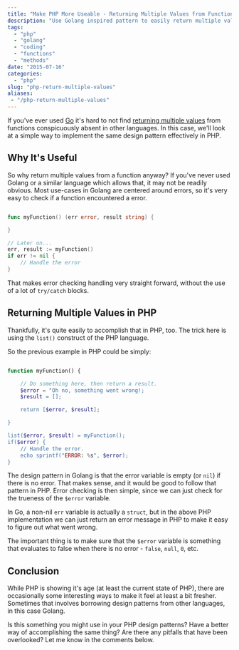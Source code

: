 ```yaml
---
title: "Make PHP More Useable - Returning Multiple Values from Functions"
description: "Use Golang inspired pattern to easily return multiple values from PHP functions."
tags:
  - "php"
  - "golang"
  - "coding"
  - "functions"
  - "methods"
date: "2015-07-16"
categories:
  - "php"
slug: "php-return-multiple-values"
aliases:
 - "/php-return-multiple-values"
---
```


If you've ever used [Go](//golang.org) it's hard to not find
[returning multiple values](https://golang.org/doc/effective_go.html#multiple-returns) from
functions conspicuously absent in other languages. In this case, we'll look at a simple way
to implement the same design pattern effectively in PHP.

## Why It's Useful

So why return multiple values from a function anyway? If you've never used Golang or a similar
language which allows that, it may not be readily obvious. Most use-cases in Golang are centered
around errors, so it's very easy to check if a function encountered a error.

```go

func myFunction() (err error, result string) {

}

// Later on...
err, result := myFunction()
if err != nil {
    // Handle the error
}

```

That makes error checking handling very straight forward, without the use of a lot
of `try/catch` blocks.

## Returning Multiple Values in PHP

Thankfully, it's quite easily to accomplish that in PHP, too. The trick here is
using the `list()` construct of the PHP language.

So the previous example in PHP could be simply:

```php

function myFunction() {

    // Do something here, then return a result.
    $error = "Oh no, something went wrong!;
    $result = [];

    return [$error, $result];

}

list($error, $result) = myFunction();
if($error) {
    // Handle the error.
    echo sprintf("ERROR: %s", $error);
}

```

The design pattern in Golang is that the error variable is empty (or `nil`) if there
is no error. That makes sense, and it would be good to follow that pattern in PHP.
Error checking is then simple, since we can just check for the trueness of the `$error`
variable.

In Go, a non-nil `err` variable is actually a `struct`, but in the above PHP implementation
we can just return an error message in PHP to make it easy to figure out what went wrong.

The important thing is to make sure that the `$error` variable is something that evaluates
to false when there is no error - `false`, `null`, `0`, etc.


## Conclusion

While PHP is showing it's age (at least the current state of PHP), there are occasionally some
interesting ways to make it feel at least a bit fresher. Sometimes that involves borrowing
design patterns from other languages, in this case Golang.

Is this something you might use in your PHP design patterns? Have a better way of accomplishing
the same thing? Are there any pitfalls that have been overlooked? Let me know in the comments
below.
